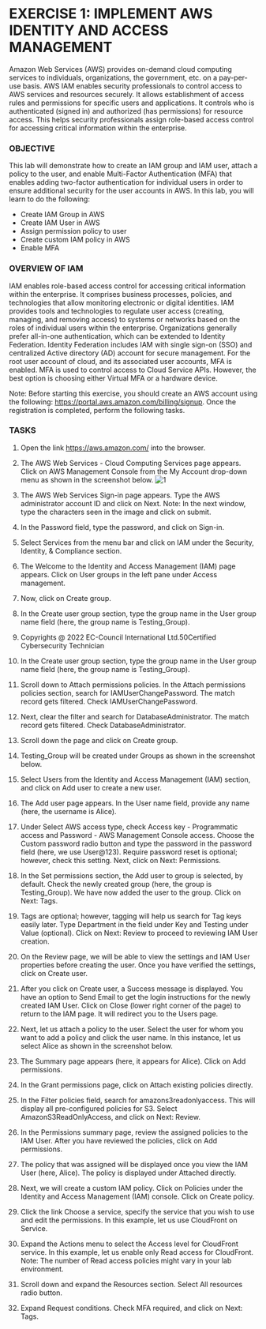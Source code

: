 # EXERCISE 1: IMPLEMENT AWS IDENTITY AND ACCESS MANAGEMENT
Amazon Web Services (AWS) provides on-demand cloud computing services to individuals, organizations, the government, etc. on a pay-per-use basis.
AWS IAM enables security professionals to control access to AWS services and resources securely. It allows establishment of access rules and permissions for specific users and applications. It controls who is authenticated (signed in) and authorized (has permissions) for resource access. This helps security professionals assign role-based access control for accessing critical information within the enterprise.

### OBJECTIVE
This lab will demonstrate how to create an IAM group and IAM user, attach a policy to the user, and enable Multi-Factor Authentication (MFA)
that enables adding two-factor authentication for individual users in order to ensure additional security for the user accounts in AWS.
In this lab, you will learn to do the following:
 - Create IAM Group in AWS
 - Create IAM User in AWS
 - Assign permission policy to user
 - Create custom IAM policy in AWS
 - Enable MFA

### OVERVIEW OF IAM
IAM enables role-based access control for accessing critical information within the enterprise. It comprises business processes, policies, and technologies that allow monitoring electronic or digital identities. IAM provides tools and technologies to regulate user access (creating, managing, and removing access) to systems or networks based on the roles of individual users within the enterprise. Organizations generally prefer all-in-one authentication, which can be extended to Identity Federation. Identity Federation includes IAM with single sign-on (SSO) and centralized Active directory (AD) account for secure management. For the root user account of cloud, and its associated user accounts, MFA is enabled. MFA is used to control access to Cloud Service APIs. However, the best option is choosing either Virtual MFA or a hardware device.

Note: Before starting this exercise, you should create an AWS account using the following: https://portal.aws.amazon.com/billing/signup. Once the registration is completed, perform the following tasks.

### TASKS

 1. Open the link https://aws.amazon.com/ into the browser.
 2. The AWS Web Services - Cloud Computing Services page appears. Click on AWS Management Console from the My Account drop-down menu as shown in the screenshot below.
    ![1](https://github.com/GTekSD/SUASS/assets/55411358/5d397059-4f1b-47c2-8b9e-388c3af2145e)

 3. The AWS Web Services Sign-in page appears. Type the AWS administrator account ID and click on Next. Note: In the next window, type the characters seen in the image and click on submit.
 4. In the Password field, type the password, and click on Sign-in.
 5. Select Services from the menu bar and click on IAM under the Security, Identity, & Compliance section.
 6. The Welcome to the Identity and Access Management (IAM) page appears. Click on User groups in the left pane under Access management.
 7. Now, click on Create group.
 8. In the Create user group section, type the group name in the User group name field (here, the group name is Testing_Group).
 9. Copyrights @ 2022 EC-Council International Ltd.50Certified Cybersecurity Technician
 10. In the Create user group section, type the group name in the User group name field (here, the group name is Testing_Group).
 11. Scroll down to Attach permissions policies. In the Attach permissions policies section, search for IAMUserChangePassword. The match record gets filtered. Check IAMUserChangePassword.
 12. Next, clear the filter and search for DatabaseAdministrator. The match record gets filtered. Check DatabaseAdministrator.
 13. Scroll down the page and click on Create group.
 14. Testing_Group will be created under Groups as shown in the screenshot below.
 15. Select Users from the Identity and Access Management (IAM) section, and click on Add user to create a new user.
 16. The Add user page appears. In the User name field, provide any name (here, the username is Alice).
 17. Under Select AWS access type, check Access key - Programmatic access and Password - AWS Management Console access. Choose the Custom password radio button and type the password in the password field (here, we use User@123). Require password reset is optional; however, check this setting. Next, click on Next: Permissions.
 18. In the Set permissions section, the Add user to group is selected, by default. Check the newly created group (here, the group is Testing_Group). We have now added the user to the group. Click on Next: Tags.
 19. Tags are optional; however, tagging will help us search for Tag keys easily later. Type Department in the field under Key and Testing under Value (optional). Click on Next: Review to proceed to reviewing IAM User creation.
 20. On the Review page, we will be able to view the settings and IAM User properties before creating the user. Once you have verified the settings, click on Create user.
 21. After you click on Create user, a Success message is displayed. You have an option to Send Email to get the login instructions for the newly created IAM User. Click on Close (lower right corner of the page) to return to the IAM page. It will redirect you to the Users page.
 22. Next, let us attach a policy to the user. Select the user for whom you want to add a policy and click the user name. In this instance, let us select Alice as shown in the screenshot below.
 23. The Summary page appears (here, it appears for Alice). Click on Add permissions.
 24. In the Grant permissions page, click on Attach existing policies directly.
 25. In the Filter policies field, search for amazons3readonlyaccess. This will display all pre-configured policies for S3. Select AmazonS3ReadOnlyAccess, and click on Next: Review.
 26. In the Permissions summary page, review the assigned policies to the IAM User. After you have reviewed the policies, click on Add permissions.
 27. The policy that was assigned will be displayed once you view the IAM User (here, Alice). The policy is displayed under Attached directly.
 28. Next, we will create a custom IAM policy. Click on Policies under the Identity and Access Management (IAM) console. Click on Create policy.
 29. Click the link Choose a service, specify the service that you wish to use and edit the permissions. In this example, let us use CloudFront on Service.
 30. Expand the Actions menu to select the Access level for CloudFront service. In this example, let us enable only Read access for CloudFront. Note: The number of Read access policies might vary in your lab environment.
 31. Scroll down and expand the Resources section. Select All resources radio button.
 32. Expand Request conditions. Check MFA required, and click on Next: Tags.
